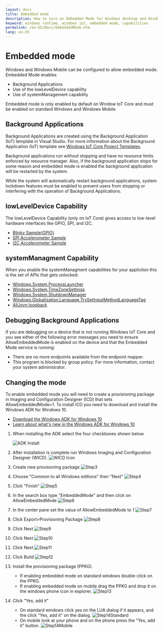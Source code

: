 ```yaml
---
layout: docs
title: Embedded mode
description: How to turn on Embedded Mode for Windows desktop and Windows Mobile editions
keyword: windows runtime, windows iot, embedded mode, capabilities
permalink: /en-US/Docs/EmbeddedMode.htm
lang: en-US
---
```


# Embedded mode

Windows and Windows Mobile can be configured to allow embedded mode. Embedded Mode enables

* Background Applications
* Use of the lowLevelDevice capability
* Use of systemManagement capability

Embedded mode is only enabled by default on Window IoT Core and must be enabled on standard Windows and Windows Mobile.

## Background Applications

Background Applications are created using the Background Application (IoT) template in Visual Studio.  For more information about the Background Application (IoT) template see [Windows IoT Core Project Templates](https://visualstudiogallery.msdn.microsoft.com/55b357e1-a533-43ad-82a5-a88ac4b01dec).  

Background applications run without stopping and have no resource limits enforced by resource manager. Also, if the background application stops for some reason and embedded mode is enabled the background application will be restarted by the system.  

While the system will automatically restart background applications, system lockdown features must be enabled to prevent users from stopping or interfering with the operation of Background Applications. 

## lowLevelDevice Capability

The lowLevelDevice Capability (only on IoT Core) gives access to low-level hardware interfaces like GPIO, SPI, and I2C. 

* [Blinky Sample(GPIO)]({{site.baseurl}}/{{page.lang}}/Samples/Blinky.htm)
* [SPI Accelerometer Sample]({{site.baseurl}}/{{page.lang}}/Samples/SPIAccelerometer.htm)
* [I2C Accelerometer Sample]({{site.baseurl}}/{{page.lang}}/Samples/I2CAccelerometer.htm) 

## systemManagment Capability

When you enable the systemManagment capabilities for your appliction this is the set of APIs that gets unlocked:   

* [Windows.System.ProcessLauncher](https://msdn.microsoft.com/library/windows/apps/windows.system.processlauncher.aspx)
* [Windows.System.TimeZoneSettings](https://msdn.microsoft.com/library/windows/apps/windows.system.timezonesettings.aspx)
* [Windows.System.ShutdownManager](https://msdn.microsoft.com/library/windows/apps/windows.system.shutdownmanager.aspx)
* [Windows.Globalization.Language.TrySetInputMethodLanguageTag](https://msdn.microsoft.com/library/windows/apps/windows.globalization.language.trysetinputmethodlanguagetag.aspx)
* [AllJoyn loopback]({{site.baseurl}}/en-US/Docs/AllJoynTroubleshooting.htm)

## Debugging Background Applications 

If you are debugging on a device that is not running Windows IoT Core and you see either of the following error messages you need to ensure AllowEmbeddedMode is enabled on the device and that the Embedded Mode service is running:

* There are no more endpoints available from the endpoint mapper.
* This program is blocked by group policy. For more information, contact your system administrator.

## Changing the mode
To enable embedded mode you will need to create a provisioning package in Imaging and Configuration Designer (ICD) that sets AllowEmbeddedMode=1.  To install ICD you need to download and install the Windows ADK for Windows 10.

* <a href="http://go.microsoft.com/fwlink/p/?LinkId=526740">Download the Windows ADK for Windows 10</a>
* <a href="https://msdn.microsoft.com/library/windows/hardware/dn927348(v=vs.85).aspx">Learn about what's new in the Windows ADK for Windows 10</a>

1. When installing the ADK select the four checkboxes shown below.

    ![ADK Install]({{site.baseurl}}/Resources/images/EmbeddedMode/ICD.png)

2. After installation is complete run Windows Imaging and Configuration Designer (WICD).
    ![WICD Icon]({{site.baseurl}}/Resources/images/EmbeddedMode/WICD_Icon.png)

3. Create new provisioning package
    ![Step3]({{site.baseurl}}/Resources/images/EmbeddedMode/Step3.png)

4. Choose "Common to all Windows editions" then "Next"
    ![Step4]({{site.baseurl}}/Resources/images/EmbeddedMode/Step4.png)

5. Click "Finish"
    ![Step5]({{site.baseurl}}/Resources/images/EmbeddedMode/Step5.png)

6. In the search box type "EmbeddedMode" and then click on AllowEmbeddedMode
    ![Step6]({{site.baseurl}}/Resources/images/EmbeddedMode/Step6.png)

7. In the center pane set the value of AllowEmbeddedMode to 1
    ![Step7]({{site.baseurl}}/Resources/images/EmbeddedMode/Step7.png)

8. Click Export>Provisioning Package
    ![Step8]({{site.baseurl}}/Resources/images/EmbeddedMode/Step8.png)

9. Click Next
    ![Step9]({{site.baseurl}}/Resources/images/EmbeddedMode/Step9.png)

10. Click Next
    ![Step10]({{site.baseurl}}/Resources/images/EmbeddedMode/Step10.png)

11. Click Next
    ![Step11]({{site.baseurl}}/Resources/images/EmbeddedMode/Step11.png)

12. Click Build
    ![Step12]({{site.baseurl}}/Resources/images/EmbeddedMode/Step12.png)

13. Install the provisioning package (PPKG).
    * If enabling embedded mode on standard windows double-click on the PPKG. 
    * If enabling embedded mode on mobile drag the PPKG and drop it on the windows phone icon in explorer.
    ![Step13]({{site.baseurl}}/Resources/images/EmbeddedMode/Step13.png)

14. Click "Yes, add it"
    * On standard windows click yes on the LUA dialog if it appears, and the click "Yes, add it" on the dialog.
    ![Step14Standard]({{site.baseurl}}/Resources/images/EmbeddedMode/Step14Standard.png)
    * On mobile look at your phone and on the phone press the "Yes, add it" button.
    ![Step14Mobile]({{site.baseurl}}/Resources/images/EmbeddedMode/Step14Mobile.png)
